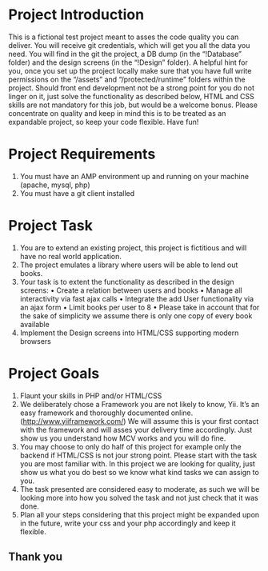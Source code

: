 # Project Introduction

This is a fictional test project meant to asses the code quality you can deliver. You will receive git credentials, which will get you all the data you need. You will find in the git the project, a DB dump (in the “!Database” folder) and the design screens (in the “!Design” folder). A helpful hint for you, once you set up the project locally make sure that you have full write permissions on the “/assets” and “/protected/runtime” folders within the project.
Should front end development not be a strong point for you do not linger on it, just solve the functionality as described below, HTML and CSS skills are not mandatory for this job, but would be a welcome bonus. Please concentrate on quality and keep in mind this is to be treated as an expandable project, so keep your code flexible. Have fun!

# Project Requirements

1.	You must have an AMP environment up and running on your machine (apache, mysql, php)
2.	You must have a git client installed

# Project Task

1.	You are to extend an existing project, this project is fictitious and will have no real world application.
2.	The project emulates a library where users will be able to lend out books.
3.	Your task is to extent the functionality as described in the design screens:
    •	Create a relation between users and books
    •	Manage all interactivity via fast ajax calls
    •	Integrate the add User functionality via an ajax form 
    •	Limit books per user to 8
    •	Please take in account that for the sake of simplicity we assume there is only one copy of every book available
4.	Implement the Design screens into HTML/CSS supporting modern browsers

# Project Goals

1.	Flaunt your skills in PHP and/or HTML/CSS
2.	We deliberately chose a Framework you are not likely to know, Yii. It’s an easy framework and thoroughly documented online. (http://www.yiiframework.com/) We will assume this is your first contact with the framework and will asses your delivery time accordingly. Just show us you understand how MCV works and you will do fine.
3.	You may choose to only do half of this project for example only the backend if HTML/CSS is not jour strong point. Please start with the task you are most familiar with. In this project we are looking for quality, just show us what you do best so we know what kind tasks we can assign to you.
4.	The task presented are considered easy to moderate, as such we will be looking more into how you solved the task and not just check that it was done.
5.	Plan all your steps considering that this project might be expanded upon in the future, write your css and your php accordingly and keep it flexible.


## Thank you
